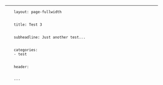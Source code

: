 ---
        

        layout: page-fullwidth
        

        title: Test 3
        

        subheadline: Just another test...
        

        categories:
        - test
        

        header:
        

        ---
        

